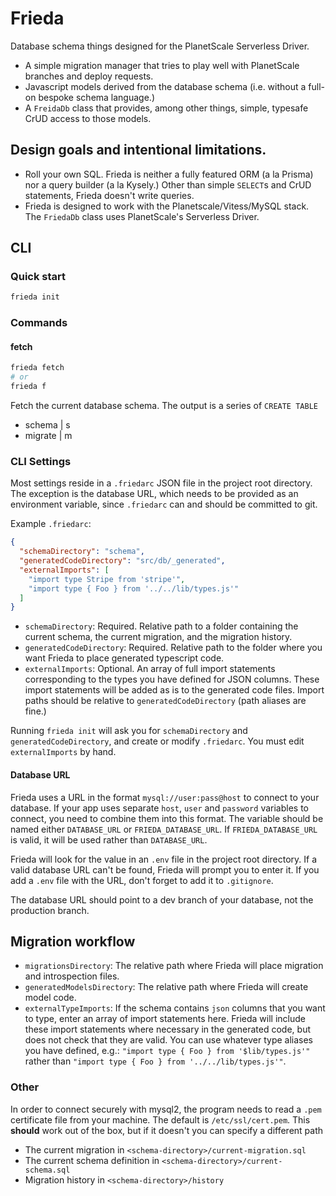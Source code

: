 # Frieda
Database schema things designed for the PlanetScale Serverless Driver.

- A simple migration manager that tries to play well with PlanetScale branches and deploy requests.
- Javascript models derived from the database schema (i.e. without a full-on bespoke schema language.)
- A `FreidaDb` class that provides, among other things, simple, typesafe CrUD access to those models.


## Design goals and intentional limitations.

- Roll your own SQL. Frieda is neither a fully featured ORM (a la Prisma) nor a query builder (a la Kysely.) Other than simple `SELECT`s and CrUD statements, Frieda doesn't write queries.
- Frieda is designed to work with the Planetscale/Vitess/MySQL stack. The `FriedaDb` class uses PlanetScale's Serverless Driver.


## CLI

### Quick start

```bash
frieda init
```

### Commands

#### fetch
```bash
frieda fetch
# or
frieda f
```
Fetch the current database schema. The output is a series of `CREATE TABLE`

- schema | s
- migrate | m



### CLI Settings

Most settings reside in a `.friedarc` JSON file in the project root directory. The exception is the database URL, which needs to be provided as an environment variable, since `.friedarc` can and should be committed to git. 

Example `.friedarc`:

```json
{
  "schemaDirectory": "schema",
  "generatedCodeDirectory": "src/db/_generated",
  "externalImports": [
    "import type Stripe from 'stripe'",
    "import type { Foo } from '../../lib/types.js'"
  ]
}
```

- `schemaDirectory`: Required. Relative path to a folder containing the current schema, the current migration, and the migration history.
- `generatedCodeDirectory`: Required. Relative path to the folder where you want Frieda to place generated typescript code.
- `externalImports`: Optional. An array of full import statements corresponding to the types you have defined for JSON columns. These import statements will be added as is to the generated code files. Import paths should be relative to `generatedCodeDirectory` (path aliases are fine.)

Running `frieda init` will ask you for `schemaDirectory` and `generatedCodeDirectory`, and create or modify  `.friedarc`. You must edit `externalImports` by hand.

#### Database URL 

Frieda uses a URL in the format  `mysql://user:pass@host` to connect to your database. If your app uses separate `host`, `user` and `password` variables to connect, you need to combine them into this format. The variable should be named either `DATABASE_URL` or `FRIEDA_DATABASE_URL`. If `FRIEDA_DATABASE_URL` is valid, it will be used rather than `DATABASE_URL`.

Frieda will look for the value in an `.env` file in the project root directory. If a valid database URL can't be found, Frieda will prompt you to enter it. If you add a `.env` file with the URL, don't forget to add it to `.gitignore`.

The database URL should point to a dev branch of your database, not the production branch.




## Migration workflow

- `migrationsDirectory`: The relative path where Frieda will place migration and introspection files.
- `generatedModelsDirectory`: The relative path where Frieda will create model code.
- `externalTypeImports`: If the schema contains `json` columns that you want to type, enter an array of import statements here. Frieda will include these import statements where necessary in the generated code, but does not check that they are valid. You can use whatever type aliases you have defined, e.g.: `"import type { Foo } from '$lib/types.js'"` rather than `"import type { Foo } from '../../lib/types.js'"`.


### Other

In order to connect securely with mysql2, the program needs to read a `.pem` certificate file from your machine. 
The default is `/etc/ssl/cert.pem`. This **should** work out of the box, but if it doesn't you can specify a different path


- The current migration in `<schema-directory>/current-migration.sql`
- The current schema definition in `<schema-directory>/current-schema.sql`
- Migration history in `<schema-directory>/history`